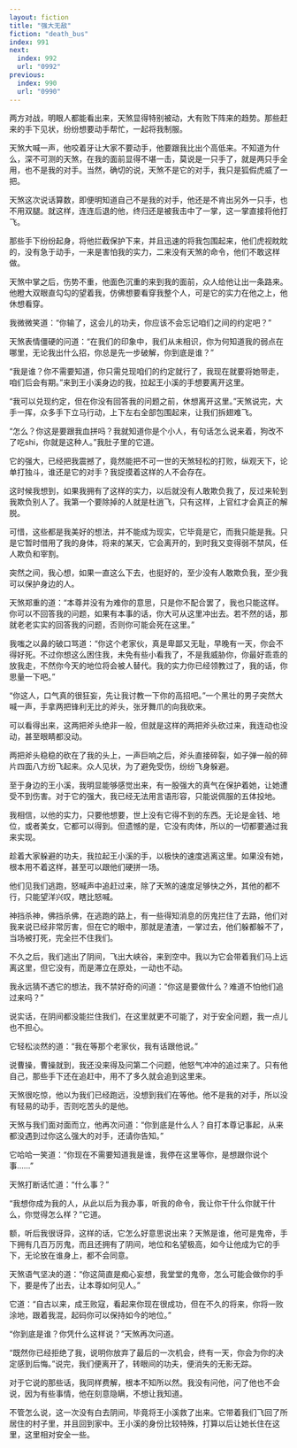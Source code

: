 ```yaml
---
layout: fiction
title: "强大无敌"
fiction: "death_bus"
index: 991
next:
  index: 992
  url: "0992"
previous:
  index: 990
  url: "0990"
---
```

两方对战，明眼人都能看出来，天煞显得特别被动，大有败下阵来的趋势。那些赶来的手下见状，纷纷想要动手帮忙，一起将我制服。

天煞大喊一声，他咬着牙让大家不要动手，他要跟我比出个高低来。不知道为什么，深不可测的天煞，在我的面前显得不堪一击，莫说是一只手了，就是两只手全用，也不是我的对手。当然，确切的说，天煞不是它的对手，我只是狐假虎威了一把。

天煞这次说话算数，即便明知道自己不是我的对手，他还是不肯出另外一只手，也不用双腿。就这样，连连后退的他，终归还是被我击中了一掌，这一掌直接将他打飞。

那些手下纷纷起身，将他拦截保护下来，并且迅速的将我包围起来，他们虎视眈眈的，没有急于动手，一来是害怕我的实力，二来没有天煞的命令，他们不敢这样做。

天煞中掌之后，伤势不重，他面色沉重的来到我的面前，众人给他让出一条路来。他瞪大双眼直勾勾的望着我，仿佛想要看穿我整个人，可是它的实力在他之上，他休想看穿。

我微微笑道：“你输了，这会儿的功夫，你应该不会忘记咱们之间的约定吧？”

天煞表情僵硬的问道：“在我们的印象中，我们从未相识，你为何知道我的弱点在哪里，无论我出什么招，你总是先一步破解，你到底是谁？”

“我是谁？你不需要知道，你只需兑现咱们的约定就行了，我现在就要将她带走，咱们后会有期。”来到王小溪身边的我，拉起王小溪的手想要离开这里。

“我可以兑现约定，但在你没有回答我的问题之前，休想离开这里。”天煞说完，大手一挥，众多手下立马行动，上下左右全部包围起来，让我们拆翅难飞。

“怎么？你这是要跟我血拼吗？我就知道你是个小人，有句话怎么说来着，狗改不了吃shi，你就是这种人。”我肚子里的它道。

它的强大，已经把我震撼了，竟然能把不可一世的天煞轻松的打败，纵观天下，论单打独斗，谁还是它的对手？我捉摸着这样的人不会存在。

这时候我想到，如果我拥有了这样的实力，以后就没有人敢欺负我了，反过来轮到我欺负别人了。我第一个要除掉的人就是杜逍飞，只有这样，上官红才会真正的解脱。

可惜，这些都是我美好的想法，并不能成为现实，它毕竟是它，而我只能是我。只是它暂时借用了我的身体，将来的某天，它会离开的，到时我又变得弱不禁风，任人欺负和宰割。

突然之间，我心想，如果一直这么下去，也挺好的，至少没有人敢欺负我，至少我可以保护身边的人。

天煞郑重的道：“本尊并没有为难你的意思，只是你不配合罢了，我也只能这样。你可以不回答我的问题，如果有本事的话，你大可从这里冲出去。若不然的话，那就老老实实的回答我的问题，否则你可能会死在这里。”

我嗤之以鼻的破口骂道：“你这个老家伙，真是卑鄙又无耻，早晚有一天，你会不得好死。不过你想这么困住我，未免有些小看我了，不是我威胁你，你最好乖乖的放我走，不然你今天的地位将会被人替代。我的实力你已经领教过了，我的话，你思量一下吧。”

“你这人，口气真的很狂妄，先让我讨教一下你的高招吧。”一个黑壮的男子突然大喊一声，手拿两把锋利无比的斧头，张牙舞爪的向我砍来。

可以看得出来，这两把斧头绝非一般，但就是这样的两把斧头砍过来，我连动也没动，甚至眼睛都没动。

两把斧头稳稳的砍在了我的头上，一声巨响之后，斧头直接碎裂，如子弹一般的碎片四面八方纷飞起来。众人见状，为了避免受伤，纷纷飞身躲避。

至于身边的王小溪，我明显能够感觉出来，有一股强大的真气在保护着她，让她遭受不到伤害。对于它的强大，我已经无法用言语形容，只能说佩服的五体投地。

我相信，以他的实力，只要他想要，世上没有它得不到的东西。无论是金钱、地位，或者美女，它都可以得到。但遗憾的是，它没有肉体，所以的一切都要通过我来实现。

趁着大家躲避的功夫，我拉起王小溪的手，以极快的速度逃离这里。如果没有她，根本用不着这样，甚至可以跟他们硬拼一场。

他们见我们逃跑，怒喊声中追赶过来，除了天煞的速度足够快之外，其他的都不行，只能望洋兴叹，瞎比怒喊。

神挡杀神，佛挡杀佛，在逃跑的路上，有一些得知消息的厉鬼拦住了去路，他们对我来说已经非常厉害，但在它的眼中，那就是渣渣，一掌过去，他们躲都躲不了，当场被打死，完全拦不住我们。

不久之后，我们逃出了阴间，飞出大峡谷，来到空中。我以为它会带着我们马上远离这里，但它没有，而是滞立在原处，一动也不动。

我永远猜不透它的想法，我不禁好奇的问道：“你这是要做什么？难道不怕他们追过来吗？”

说实话，在阴间都没能拦住我们，在这里就更不可能了，对于安全问题，我一点儿也不担心。

它轻松淡然的道：“我在等那个老家伙，我有话跟他说。”

说曹操，曹操就到，我还没来得及问第二个问题，他怒气冲冲的追过来了。只有他自己，那些手下还在追赶中，用不了多久就会追到这里来。

天煞很吃惊，他以为我们已经跑远，没想到我们在等他。他不是我的对手，所以没有轻易的动手，否则吃苦头的是他。

天煞与我们面对面而立，他再次问道：“你到底是什么人？自打本尊记事起，从来都没遇到过你这么强大的对手，还请你告知。”

它哈哈一笑道：“你现在不需要知道我是谁，我停在这里等你，是想跟你说个事……”

天煞打断话忙道：“什么事？”

“我想你成为我的人，从此以后为我办事，听我的命令，我让你干什么你就干什么，你觉得怎么样？”它道。

额，听后我很讶异，这样的话，它怎么好意思说出来？天煞是谁，他可是鬼帝，手下拥有几百万厉鬼，而且还拥有了阴间，地位和名望极高，如今让他成为它的手下，无论放在谁身上，都不会同意。

天煞语气坚决的道：“你这简直是痴心妄想，我堂堂的鬼帝，怎么可能会做你的手下，要是传了出去，让本尊如何见人。”

它道：“自古以来，成王败寇，看起来你现在很成功，但在不久的将来，你将一败涂地，跟着我混，起码你可以保持如今的地位。”

“你到底是谁？你凭什么这样说？”天煞再次问道。

“既然你已经拒绝了我，说明你放弃了最后的一次机会，终有一天，你会为你的决定感到后悔。”说完，我们便离开了，转眼间的功夫，便消失的无影无踪。

对于它说的那些话，我同样费解，根本不知所以然。我没有问他，问了他也不会说，因为有些事情，他在刻意隐瞒，不想让我知道。

不管怎么说，这一次没有白去阴间，毕竟将王小溪救了出来。它带着我们飞回了所居住的村子里，并且回到家中。王小溪的身份比较特殊，打算以后让她长住在这里，这里相对安全一些。